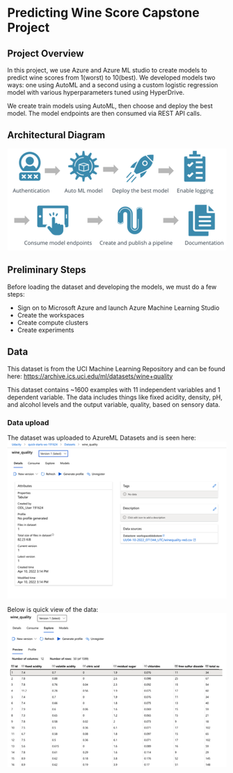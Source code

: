 # Predicting Wine Score Capstone Project

## Project Overview
In this project, we use Azure and Azure ML studio to create models to predict wine scores from 1(worst) to 10(best). We developed models two ways: one using AutoML and a second using a custom logistic regression model with various hyperparameters tuned using HyperDrive. 


We create train models using AutoML, then choose and deploy the best model. The model endpoints are then consumed via REST API calls.


## Architectural Diagram
![alt text](https://github.com/jackharrison27/Azure_Machine_Learning_Operations/blob/master/screenshots/architectural_diagram.png?raw=true)


## Preliminary Steps

Before loading the dataset and developing the models, we must do a few steps:

 - Sign on to Microsoft Azure and launch Azure Machine Learning Studio
 - Create the workspaces
 - Create compute clusters
 - Create experiments
 
## Data 

This dataset is from the UCI Machine Learning Repository and can be found here: https://archive.ics.uci.edu/ml/datasets/wine+quality

This dataset contains ~1600 examples with 11 independent variables and 1 dependent variable. The data includes things like fixed acidity, density, pH, and alcohol levels and the output variable, quality, based on sensory data. 

### Data upload

The dataset was uploaded to AzureML Datasets and is seen here: 
![alt text](https://github.com/jackharrison27/Azure_Capstone/blob/master/screenshots/data.png?raw=true)

Below is quick view of the data:
![alt text](https://github.com/jackharrison27/Azure_Capstone/blob/master/screenshots/data-quick-view.png?raw=true)
